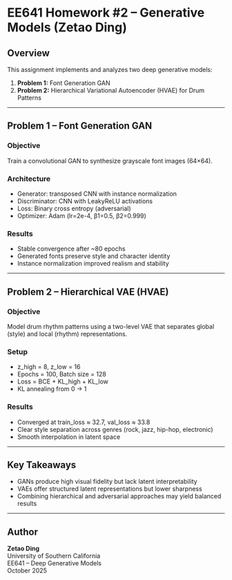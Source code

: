 # EE641 Homework #2 – Generative Models (Zetao Ding)

## Overview
This assignment implements and analyzes two deep generative models:
1. **Problem 1:** Font Generation GAN
2. **Problem 2:** Hierarchical Variational Autoencoder (HVAE) for Drum Patterns

---

## Problem 1 – Font Generation GAN
### Objective
Train a convolutional GAN to synthesize grayscale font images (64×64).

### Architecture
- Generator: transposed CNN with instance normalization
- Discriminator: CNN with LeakyReLU activations
- Loss: Binary cross entropy (adversarial)
- Optimizer: Adam (lr=2e-4, β1=0.5, β2=0.999)

### Results
- Stable convergence after ~80 epochs
- Generated fonts preserve style and character identity
- Instance normalization improved realism and stability

---

## Problem 2 – Hierarchical VAE (HVAE)
### Objective
Model drum rhythm patterns using a two-level VAE that separates global (style) and local (rhythm) representations.

### Setup
- z_high = 8, z_low = 16
- Epochs = 100, Batch size = 128
- Loss = BCE + KL_high + KL_low
- KL annealing from 0 → 1

### Results
- Converged at train_loss ≈ 32.7, val_loss ≈ 33.8
- Clear style separation across genres (rock, jazz, hip-hop, electronic)
- Smooth interpolation in latent space

---

## Key Takeaways
- GANs produce high visual fidelity but lack latent interpretability
- VAEs offer structured latent representations but lower sharpness
- Combining hierarchical and adversarial approaches may yield balanced results

---

## Author
**Zetao Ding**  
University of Southern California  
EE641 – Deep Generative Models  
October 2025
